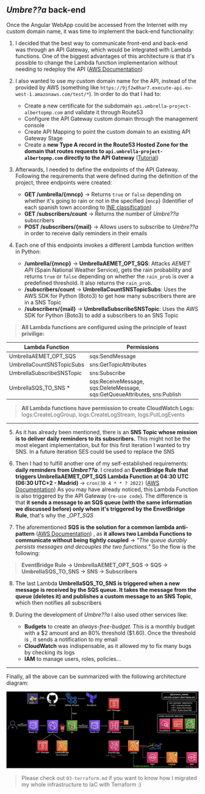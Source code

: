 
## *Umbre??a* back-end

Once the Angular WebApp could be accessed from the Internet with my custom domain name, it was time to implement the back-end functionality:

1. I decided that the best way to communicate front-end and back-end was through an API Gateway, which would be integrated with Lambda functions. One of the biggest advantages of this architecture is that it's possible to change the Lambda function implementarion without needing to redeploy the API ([AWS Documentation](https://docs.aws.amazon.com/apigateway/latest/developerguide/api-gateway-create-api-as-simple-proxy-for-lambda.html))

2.  I also wanted to use my custom domain name for the API, instead of the provided by AWS (something like `https://9jf2w8har7.execute-api.eu-west-1.amazonaws.com/test/*`). In order to do that I had to:
	- Create a new certificate for the subdomain `api.umbrella-project-albertopmp.com` and validate it through Route53
	- Configure the API Gateway custom domain through the management console
	- Create API Mapping to point the custom domain to an existing API Gateway Stage
	- Create a **new Type A record in the Route53 Hosted Zone for the domain that routes requests to `api.umbrella-project-albertopmp.com` directly to the API Gateway** ([Tutorial](https://www.readysetcloud.io/blog/allen.helton/adding-a-custom-domain-to-aws-api-gateway/))

3.  Afterwards, I needed to define the endpoints of the API Gateway. Following the requirements that were defined during the definition of the project, three endpoints were created:
	- **GET /umbrella/{mncp}** &rarr; Returns `true` or `false`  depending on whether it's going to rain or not in the specified {`mncp`} (Identifier of each spanish town according to [INE classification](https://www.ine.es/daco/daco42/codmun/codmunmapa.htm))
	- **GET /subscribers/count** &rarr; Returns the number of *Umbre??a* subscribers
	- **POST /subscribers/{mail}** &rarr; Allows users to subscribe to *Umbre??a* in order to receive daily reminders in their emails

4. Each one of this endpoints invokes a different Lambda function written in Python:
	- **/umbrella/{mncp}** &rarr; **UmbrellaAEMET_OPT_SQS**: Attacks *AEMET API* (Spain National Weather Service), gets the rain probability and returns `true` or `false` depending on whether the `rain_prob` is over a predefined threshold. It also returns the `rain_prob`.
	-  **/subscribers/count** &rarr; **UmbrellaCountSNSTopicSubs**: Uses the AWS SDK for Python (Boto3) to get how many subscribers there are in a SNS Topic
	- **/subscribers/{mail}** &rarr; **UmbrellaSubscribeSNSTopic**: Uses the AWS SDK for Python (Boto3) to add a subscribers to an SNS Topic

> **All Lambda functions are configured using the principle of least privilige:**

| Lambda Function| Permissions |
|--|--|
| UmbrellaAEMET_OPT_SQS | sqs:SendMessage |
| UmbrellaCountSNSTopicSubs | sns:GetTopicAttributes|
| UmbrellaSubscribeSNSTopic| sns:Subscribe |
| UmbrellaSQS_TO_SNS \*|  sqs:ReceiveMessage, sqs:DeleteMessage, sqs:GetQueueAttributes, sns:Publish|

> **All Lambda functions have permission to create CloudWatch Logs:** logs:CreateLogGroup, logs:CreateLogStream, logs:PutLogEvents
---

5. As it has already been mentioned, there is an **SNS Topic whose mission is to deliver daily reminders to its subscribers.** This might not be the most elegant implementation, but for this first iteration I wanted to try SNS. In a future iteration SES could be used to replace the SNS

6. Then I had to fulfill another one of my self-established requirements: **daily reminders from *Umbre??a***. I created an **EventBridge Rule that triggers  UmbrellaAEMET_OPT_SQS Lambda Function at 04:30 UTC (06:30 UTC+2 - Madrid)**  &rarr; `cron(30 4 * * ? 2022)` ([AWS Documentation](https://docs.aws.amazon.com/AmazonCloudWatch/latest/events/RunLambdaSchedule.html))
As you may have already noticed, this Lambda Function is also triggered by the API Gateway (`re-use code`). The difference is that **it sends a message to an SQS queue (with the same information we discussed before) only when it's triggered by the EnvetBridge Rule**, that's why the *_OPT_SQS*

7. The aforementioned **SQS is the solution for a common lambda anti-pattern** ([AWS Documentation](https://docs.aws.amazon.com/lambda/latest/operatorguide/functions-calling-functions.html)) , as **it allows two Lambda Functions to communicate without being tightly coupled** &rarr; *"The queue durably persists messages and decouples the two functions."*
So the flow is the following:
> **EventBridge Rule &rarr; UmbrellaAEMET_OPT_SQS &rarr; SQS &rarr; UmbrellaSQS_TO_SNS &rarr;  SNS &rarr;  Subscribers**

8. The last Lambda **UmbrellaSQS_TO_SNS is triggered when a new message is received by the SQS queue. It takes the message from the queue (deletes it) and publishes a custom message to an SNS Topic**, which then notifies all subscribers

9. During the development of *Umbre??a* I also used other services like:
	- **Budgets** to create an *always-free-budget*. This is a monthly budget with a \$2 amount and an 80% threshold (\$1.60). Once the threshold is , it sends a notification to my email
	- **CloudWatch** was indispensable, as it allowed my to fix many bugs by checking its logs
	- **IAM** to manage users, roles, policies...

---

Finally, all the above can be summarized with the following architecture diagram:

![Architecture Diagram](https://github.com/albertopmp/UmbrellaProject/blob/master/front-end/src/assets/img/about-img/architecture.png)

> Please check out `03-terraform.md` if you want to know how I migrated  my whole infrastructure to IaC with Terraform :)
